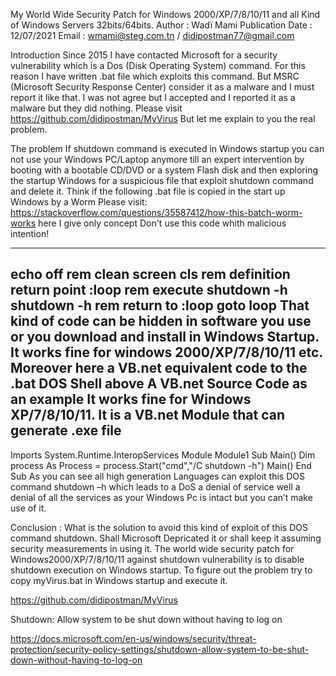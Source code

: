 My World Wide Security Patch for Windows 2000/XP/7/8/10/11 and all Kind of Windows Servers 32bits/64bits.
Author : Wadï Mami
Publication Date : 12/07/2021
Email : wmami@steg.com.tn / didipostman77@gmail.com 


Introduction
Since 2015 I have contacted Microsoft for a security vulnerability which is a Dos (Disk Operating System) command. For this reason I have written .bat file which exploits this command. But MSRC (Microsoft Security Response Center) consider it as a malware and I must report it like that. I was not agree but I accepted and I reported it as a malware but they did nothing. 
Please visit https://github.com/didipostman/MyVirus
But let me explain to you the real problem.

The problem
If shutdown command is executed in Windows startup you can not use your Windows PC/Laptop anymore till an expert intervention by booting with a bootable CD/DVD or a system Flash disk and then exploring the startup Windows for a suspicious file that exploit shutdown command and delete it.
Think if the following .bat file is copied in the start up Windows by a Worm 
Please visit:
https://stackoverflow.com/questions/35587412/how-this-batch-worm-works
here I give only concept Don't use this code whith malicious intention!

---------------------------------------------------------------
echo off
rem clean screen
cls
rem definition return point
:loop
rem execute shutdown -h
shutdown -h
rem return to :loop
goto loop
That kind of code can be hidden in software you use or you download and install in Windows Startup. It works fine for windows 2000/XP/7/8/10/11 etc.
Moreover here a VB.net equivalent code to the .bat DOS Shell above A VB.net Source Code as an example It works fine for Windows XP/7/8/10/11.
It is a VB.net Module that can generate .exe file
--------------------------------------------------------- 
Imports System.Runtime.InteropServices 
Module Module1 
Sub Main()
Dim process As Process = process.Start("cmd","/C shutdown -h")
Main() 
End Sub
As you can see all high generation Languages can exploit this DOS command shutdown –h which leads to a DoS a denial of service well a denial of all the services as your Windows Pc is intact but you can’t make use of it.

Conclusion :
What is the solution to avoid this kind of exploit of this DOS command shutdown.
Shall Microsoft Depricated it or shall keep it assuming security measurements in using it.
The world wide security patch for Windows2000/XP/7/8/10/11 against shutdown vulnerability is to disable shutdown execution on Windows startup. To figure out the problem try to copy myVirus.bat in Windows startup and execute it.

https://github.com/didipostman/MyVirus

Shutdown: Allow system to be shut down without having to log on

 https://docs.microsoft.com/en-us/windows/security/threat-protection/security-policy-settings/shutdown-allow-system-to-be-shut-down-without-having-to-log-on
